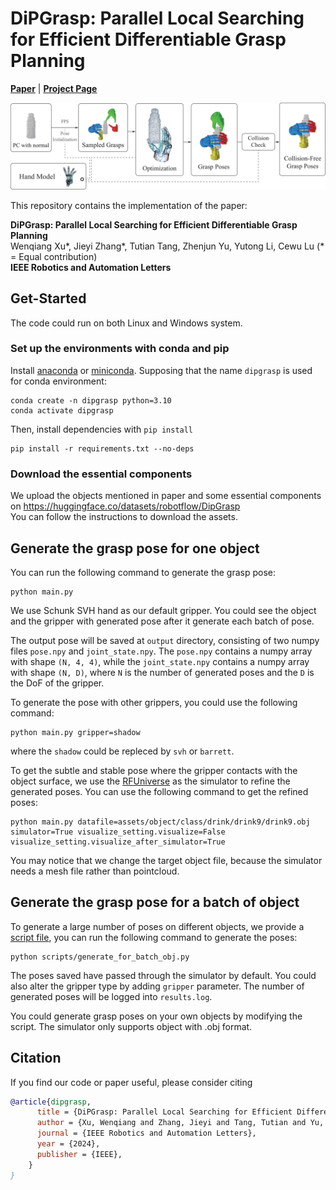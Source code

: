 # DiPGrasp: Parallel Local Searching for Efficient Differentiable Grasp Planning
[**Paper**](https://arxiv.org/pdf/2408.04738.pdf) | [**Project Page**](https://dipgrasp.robotflow.ai/) <br>

<div style="text-align: center">
<img src="media/pipeline.png" width="1000"/>
</div>

This repository contains the implementation of the paper:

**DiPGrasp: Parallel Local Searching for Efficient Differentiable Grasp Planning**  
Wenqiang Xu*, Jieyi Zhang*, Tutian Tang, Zhenjun Yu, Yutong Li, Cewu Lu (* = Equal contribution)  
**IEEE Robotics and Automation Letters**

## Get-Started

The code could run on both Linux and Windows system. 

### Set up the environments with conda and pip

Install [anaconda](https://www.anaconda.com/) or [miniconda](https://docs.conda.io/en/latest/miniconda.html). Supposing that the name `dipgrasp` is used for conda environment:

```shell
conda create -n dipgrasp python=3.10
conda activate dipgrasp
```

Then, install dependencies with `pip install`

```shell
pip install -r requirements.txt --no-deps
```

### Download the essential components
We upload the objects mentioned in paper and some essential components on https://huggingface.co/datasets/robotflow/DipGrasp  
You can follow the instructions to download the assets.

## Generate the grasp pose for one object
You can run the following command to generate the grasp pose:
```
python main.py
```
We use Schunk SVH hand as our default gripper. You could see the object and the gripper with generated pose after it generate each batch of pose.

The output pose will be saved at `output` directory, consisting of two numpy files `pose.npy` and `joint_state.npy`. The `pose.npy` contains a numpy array with shape `(N, 4, 4)`,
while the `joint_state.npy` contains a numpy array with shape `(N, D)`, where `N` is the number of generated poses and the `D` is the DoF of the gripper.

To generate the pose with other grippers, you could use the following command:
```
python main.py gripper=shadow
```
where the `shadow` could be repleced by `svh` or `barrett`.

To get the subtle and stable pose where the gripper contacts with the object surface, we use the [RFUniverse](https://github.com/robotflow-initiative/rfuniverse) as the simulator to refine the generated poses.
You can use the following command to get the refined poses:
```
python main.py datafile=assets/object/class/drink/drink9/drink9.obj simulator=True visualize_setting.visualize=False visualize_setting.visualize_after_simulator=True
```
You may notice that we change the target object file, because the simulator needs a mesh file rather than pointcloud.


## Generate the grasp pose for a batch of object
To generate a large number of poses on different objects, we provide a [script file](scripts/generate_for_batch_obj.py), you can run the following command to generate the poses:


```
python scripts/generate_for_batch_obj.py 
```

The poses saved have passed through the simulator by default.
You could also alter the gripper type by adding `gripper` parameter.
The number of generated poses will be logged into `results.log`.

You could generate grasp poses on your own objects by modifying the script.
The simulator only supports object with .obj format.

## Citation
If you find our code or paper useful, please consider citing
```bibtex
@article{dipgrasp,
      title = {DiPGrasp: Parallel Local Searching for Efficient Differentiable Grasp Planning},
      author = {Xu, Wenqiang and Zhang, Jieyi and Tang, Tutian and Yu, Zhenjun and Li, Yutong and Lu, Cewu},
      journal = {IEEE Robotics and Automation Letters},
      year = {2024},
      publisher = {IEEE},
    }
}

```